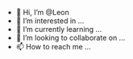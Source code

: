 - 👋 Hi, I’m @Leon
- 👀 I’m interested in ...
- 🌱 I’m currently learning ...
- 💞️ I’m looking to collaborate on ...
- 📫 How to reach me ...
